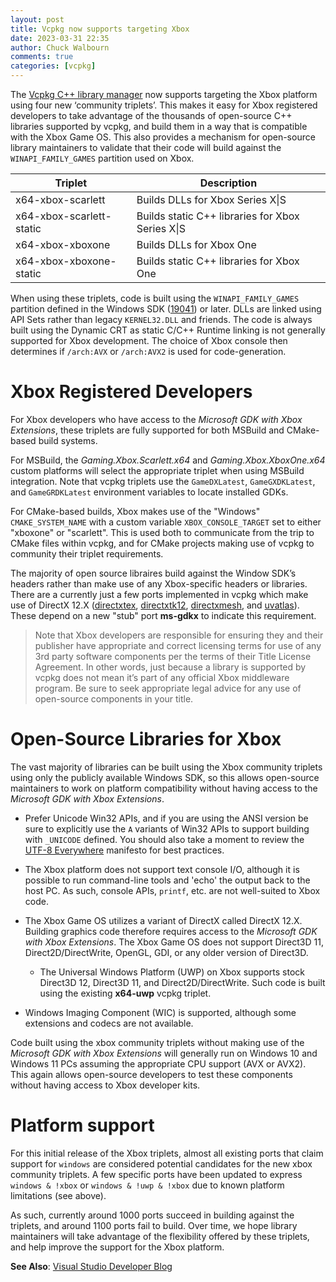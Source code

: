 ```yaml
---
layout: post
title: Vcpkg now supports targeting Xbox
date: 2023-03-31 22:35
author: Chuck Walbourn
comments: true
categories: [vcpkg]
---
```


The [Vcpkg C++ library manager](https://vcpkg.io/) now supports targeting the Xbox platform using four new ‘community triplets’. This makes it easy for Xbox registered developers to take advantage of the thousands of open-source C++ libraries supported by vcpkg, and build them in a way that is compatible with the Xbox Game OS. This also provides a mechanism for open-source library maintainers to validate that their code will build against the `WINAPI_FAMILY_GAMES` partition used on Xbox.
<!--more-->

|Triplet|Description|
|---|---|
|x64-xbox-scarlett|Builds DLLs for Xbox Series X\|S|
|x64-xbox-scarlett-static|Builds static C++ libraries for Xbox Series X\|S|
|x64-xbox-xboxone|Builds DLLs for Xbox One|
|x64-xbox-xboxone-static|Builds static C++ libraries for Xbox One|

When using these triplets, code is built using the `WINAPI_FAMILY_GAMES` partition defined in the Windows SDK ([19041](https://walbourn.github.io/windows-10-may-2020-update-sdk/)) or later. DLLs are linked using API Sets rather than legacy `KERNEL32.DLL` and friends. The code is always built using the Dynamic CRT as static C/C++ Runtime linking is not generally supported for Xbox development. The choice of Xbox console then determines if `/arch:AVX` or `/arch:AVX2` is used for code-generation.

# Xbox Registered Developers

For Xbox developers who have access to the *Microsoft GDK with Xbox Extensions*, these triplets are fully supported for both MSBuild and CMake-based build systems.

For MSBuild, the *Gaming.Xbox.Scarlett.x64* and *Gaming.Xbox.XboxOne.x64* custom platforms will select the appropriate triplet when using MSBuild integration. Note that vcpkg triplets use the `GameDXLatest`, `GameGXDKLatest`, and `GameGRDKLatest` environment variables to locate installed GDKs.

For CMake-based builds, Xbox makes use of the "Windows" `CMAKE_SYSTEM_NAME` with a custom variable `XBOX_CONSOLE_TARGET` set to either "xboxone" or "scarlett". This is used both to communicate from the trip to CMake files within vcpkg, and for CMake projects making use of vcpkg to community their triplet requirements.

The majority of open source libraires build against the Window SDK’s headers rather than make use of any Xbox-specific headers or libraries. There are a currently just a few ports implemented in vcpkg which make use of DirectX 12.X ([directxtex](https://github.com/microsoft/vcpkg/tree/master/ports/directxtex), [directxtk12](https://github.com/microsoft/vcpkg/tree/master/ports/directxtk12), [directxmesh](https://github.com/microsoft/vcpkg/tree/master/ports/directxmesh), and [uvatlas](https://github.com/microsoft/vcpkg/tree/master/ports/uvatlas)). These depend on a new "stub" port **ms-gdkx** to indicate this requirement.

> Note that Xbox developers are responsible for ensuring they and their publisher have appropriate and correct licensing terms for use of any 3rd party software components per the terms of their Title License Agreement. In other words, just because a library is supported by vcpkg does not mean it’s part of any official Xbox middleware program. Be sure to seek appropriate legal advice for any use of open-source components in your title.

# Open-Source Libraries for Xbox

The vast majority of libraries can be built using the Xbox community triplets using only the publicly available Windows SDK, so this allows open-source maintainers to work on platform compatibility without having access to the *Microsoft GDK with Xbox Extensions*.

* Prefer Unicode Win32 APIs, and if you are using the ANSI version be sure to explicitly use the `A` variants of Win32 APIs to support building with `_UNICODE` defined. You should also take a moment to review the [UTF-8 Everywhere](http://utf8everywhere.org/) manifesto for best practices.

* The Xbox platform does not support text console I/O, although it is possible to run command-line tools and 'echo' the output back to the host PC. As such, console APIs, `printf`, etc. are not well-suited to Xbox code.

* The Xbox Game OS utilizes a variant of DirectX called DirectX 12.X. Building graphics code therefore requires access to the *Microsoft GDK with Xbox Extensions*. The Xbox Game OS does not support Direct3D 11, Direct2D/DirectWrite, OpenGL, GDI, or any older version of Direct3D.

  * The Universal Windows Platform (UWP) on Xbox supports stock Direct3D 12, Direct3D 11, and Direct2D/DirectWrite. Such code is built using the existing **x64-uwp** vcpkg triplet.

* Windows Imaging Component (WIC) is supported, although some extensions and codecs are not available.

Code built using the xbox community triplets without making use of the *Microsoft GDK with Xbox Extensions* will generally run on Windows 10 and Windows 11 PCs assuming the appropriate CPU support (AVX or AVX2). This again allows open-source developers to test these components without having access to Xbox developer kits.

# Platform support

For this initial release of the Xbox triplets, almost all existing ports that claim support for `windows` are considered potential candidates for the new xbox community triplets. A few specific ports have been updated to express `windows & !xbox` or `windows & !uwp & !xbox` due to known platform limitations (see above).

As such, currently around 1000 ports succeed in building against the triplets, and around 1100 ports fail to build. Over time, we hope library maintainers will take advantage of the flexibility offered by these triplets, and help improve the support for the Xbox platform.

<strong>See Also</strong>: [Visual Studio Developer Blog](https://devblogs.microsoft.com/cppblog/category/vcpkg/)